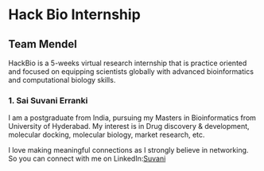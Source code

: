 # Hack Bio Internship

## Team Mendel

HackBio is a 5-weeks virtual research internship that is practice oriented and focused on equipping scientists globally with advanced bioinformatics and computational biology skills.

### 1. Sai Suvani Erranki


I am a postgraduate from India, pursuing my Masters in Bioinformatics from University of Hyderabad. My interest is in Drug discovery & development, molecular docking, molecular biology, market research, etc.

I love making meaningful connections as I strongly believe in networking. So you can connect with me on LinkedIn:[Suvani](https://www.linkedin.com/in/sai-suvani-erranki-095954156/ )
